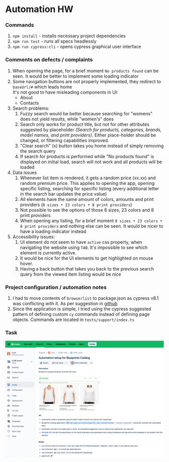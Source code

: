 # Automation HW
### Commands
1. `npm install` - installs necessary project dependencies
1. `npm run test` - runs all specs headlessly
1. `npm run cypress:cli` - opens cypress graphical user interface
### Comments on defects / complaints
1. When opening the page, for a brief moment `No products found` can be seen. It would be better to implement some loading indicator
1. Some navigation buttons are not properly implemented, they redirect to `baseUrl/#` which leads home  
   It's not good to have misleading components in UI:
    * About
    * Contacts
1. Search problems:
    1. Fuzzy search would be better because searching for "womens" does not yield results, while "women's" does
    1. Search only works for product title, but not for other attributes suggested by placeholder *(Search for products, categories, brands, model names, and print providers)*. Either place-holder should be changed, or filtering capabilities improved.
    1. "Clear search" (x) button takes you home instead of simply removing the search query
    1. If search for products is performed while "No products found" is displayed on initial load, search will not work and all products will be loaded
1. Data issues
    1. Whenever list item is rendered, it gets a random price (xx.xx) and random premium price. This applies to opening the app, opening specific listing, searching for specific listing (every additional letter in the search bar updates the price value)
    1. All elements have the same amount of colors, amounts and print providers (`8 sizes • 23 colors • 8 print providers`)
    1. Not possible to see the options of those 8 sizes, 23 colors and 8 print providers
    1. When opening any listing, for a brief moment `8 sizes • 23 colors • 8 print providers` and nothing else can be seen. It would be nicer to have a loading indicator instead
1. Accessibility issues:
    1. UI element do not seem to have `active` css property, when navigating the website using `TAB`. It's impossible to see which element is currently active.
    1. It would be nice for the UI elements to get highlighted on mouse hover.
    1. Having a back button that takes you back to the previous search query from the viewed item listing would be nice

### Project configuration / automation notes
1. I had to move contents of `browserlist` to package.json as cypress v8.1 was conflicting with it. As per suggestion in [github](https://github.com/cypress-io/cypress/issues/8864)
1. Since the application is simple, I tried using the cypress suggested pattern of defining custom `cy` commands instead of defining page objects.
   Commands are located in `tests/support/index.ts`
### Task

![task](./docs/instructions.png)

